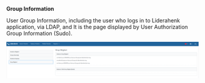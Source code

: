 **Group Information**

User Group Information, including the user who logs in to Liderahenk application, via LDAP, and
It is the page displayed by User Authorization Group Information (Sudo).

[![Grup Bilgileri](../images/groupInformation/groupInformation.png)](../images/groupInformation/groupInformation.png)
<link href=/lider3.0/assets/style.css rel=stylesheet></link>
